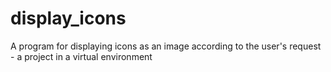# display_icons
A program for displaying icons as an image according to the user's request - a project in a virtual environment
